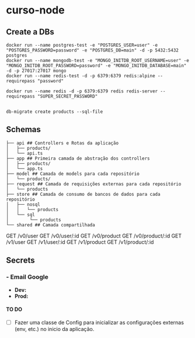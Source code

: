 # curso-node

## Create a DBs

```
docker run --name postgres-test -e "POSTGRES_USER=user" -e "POSTGRES_PASSWORD=password" -e "POSTGRES_DB=main" -d -p 5432:5432 postgres
docker run --name mongodb-test -e "MONGO_INITDB_ROOT_USERNAME=user" -e "MONGO_INITDB_ROOT_PASSWORD=password" -e "MONGO_INITDB_DATABASE=main" -d -p 27017:27017 mongo
docker run --name redis-test -d -p 6379:6379 redis:alpine --requirepass "password"

docker run --name redis -d -p 6379:6379 redis redis-server --requirepass "SUPER_SECRET_PASSWORD"


```

```
db-migrate create products --sql-file
```

## Schemas

```
├── api ## Controllers e Rotas da aplicação
│   ├── products/
│   └── api.ts
├── app ## Primeira camada de abstração dos controllers
│   ├── products/
│   └── app.ts
├── model ## Camada de models para cada repositório
│   └── products/
├── request ## Camada de requisições externas para cada repositório
│   └── products
├── store ## Camada de consumo de bancos de dados para cada repositório
│   ├── nosql
│   │   └── products
│   └── sql
│        └── products
└── shared ## Camada compartilhada
```

GET /v0/user
GET /v0/user/:id
GET /v0/product
GET /v0/product/:id
GET /v1/user
GET /v1/user/:id
GET /v1/product
GET /v1/product/:id

## Secrets

### - Email Google

- **Dev:**
- **Prod:**

#### TO DO

- [ ] Fazer uma classe de Config para inicializar as configurações externas (env, etc.) no inicio da aplicação.
